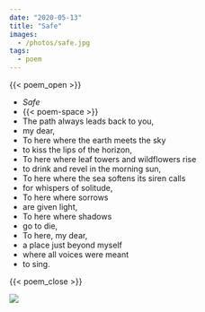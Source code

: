 ```yaml
---
date: "2020-05-13"
title: "Safe"
images:
  - /photos/safe.jpg
tags:
  - poem
---
```

  
{{< poem_open >}}
* *Safe*
* {{< poem-space >}}
* The path always leads back to you,
* my dear,
* To here where the earth meets the sky
* to kiss the lips of the horizon,
* To here where leaf towers and wildflowers rise
* to drink and revel in the morning sun,
* To here where the sea softens its siren calls
* for whispers of solitude,
* To here where sorrows
* are given light,
* To here where shadows
* go to die,
* To here, my dear,
* a place just beyond myself
* where all voices were meant
* to sing.

{{< poem_close >}}

![](/photos/safe.jpg)
